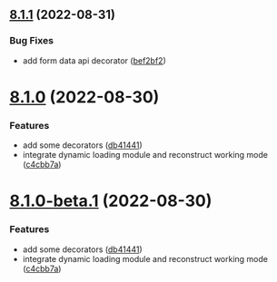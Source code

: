 ## [8.1.1](https://github.com/vodyani/swagger/compare/v8.1.0...v8.1.1) (2022-08-31)


### Bug Fixes

* add form data api decorator ([bef2bf2](https://github.com/vodyani/swagger/commit/bef2bf2baea4b23aee3e664f00b212dbec6013b2))

# [8.1.0](https://github.com/vodyani/swagger/compare/v8.0.1...v8.1.0) (2022-08-30)


### Features

* add some decorators ([db41441](https://github.com/vodyani/swagger/commit/db414419ca2efdd30cf73d5ba993d5d584ff8b3b))
* integrate dynamic loading module and reconstruct working mode ([c4cbb7a](https://github.com/vodyani/swagger/commit/c4cbb7ac19bd1edb199ae8fcac301b018e154271))

# [8.1.0-beta.1](https://github.com/vodyani/swagger/compare/v8.0.1...v8.1.0-beta.1) (2022-08-30)


### Features

* add some decorators ([db41441](https://github.com/vodyani/swagger/commit/db414419ca2efdd30cf73d5ba993d5d584ff8b3b))
* integrate dynamic loading module and reconstruct working mode ([c4cbb7a](https://github.com/vodyani/swagger/commit/c4cbb7ac19bd1edb199ae8fcac301b018e154271))
